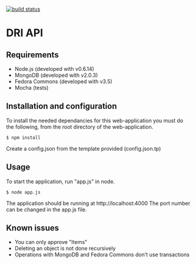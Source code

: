 [![build status](https://secure.travis-ci.org/jcftang/dri-api.png)](http://travis-ci.org/jcftang/dri-api)
# DRI API

## Requirements

* Node.js (developed with v0.6.14)
* MongoDB (developed with v2.0.3)
* Fedora Commons (developed with v3.5)
* Mocha (tests)

## Installation and configuration

To install the needed dependancies for this web-application you must do the following, from the root directory of the web-application.

	$ npm install

Create a config.json from the template provided (config.json.tp)

## Usage

To start the application, run "app.js" in node.

	$ node app.js

The application should be running at http://localhost:4000
The port number can be changed in the app.js file.

## Known issues

* You can only approve "Items"
* Deleting an object is not done recursively
* Operations with MongoDB and Fedora Commons don't use transactions
